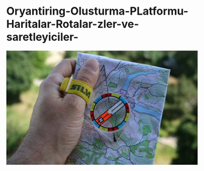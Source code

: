 # Oryantiring-Olusturma-PLatformu-Haritalar-Rotalar-zler-ve-saretleyiciler-

![](https://github.com/iRFAN-ERDEM-X/Oryantiring-Olusturma-PLatformu-Haritalar-Rotalar-zler-ve-saretleyiciler-/blob/main/Screenshot/546456546.jpg?raw=true)
